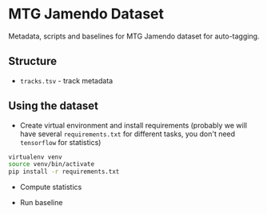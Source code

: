 # MTG Jamendo Dataset
Metadata, scripts and baselines for MTG Jamendo dataset for auto-tagging.

## Structure

- `tracks.tsv` - track metadata

## Using the dataset

* Create virtual environment and install requirements (probably we will have several `requirements.txt` for different tasks, you don't need `tensorflow` for statistics)
```bash
virtualenv venv
source venv/bin/activate
pip install -r requirements.txt
```

* Compute statistics

* Run baseline
